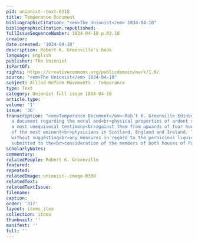 ```yaml
---
pid: unionist--text-0318
title: Temperance Document
bibliographicCitation: "<em>The Unionist</em> 1834-04-10"
bibliographicCitation.republished: 
fullIssueSequenceNumber: 1834-04-10 p.03.18
creator: 
date.created: '1834-04-10'
description: Robert K. Greenville's book
language: English
publisher: The Unionist
IsPartOf: 
rights: https://creativecommons.org/publicdomain/mark/1.0/
source: "<em>The Unionist</em> 1834-04-10"
subject: Allied Reform Movements - Temperance
type: Text
category: Unionist full issue 1834-04-10
article.type: 
volume: '1'
issue: '36'
transcription: "<em>Temperance Document</em>—Rob’t K. Greenville Edinburgh, has prepared
  a document regarding the moral and<br>physical properties of ardent spirits, embodying
  a most unequivocal testimony<br>against them from upwards of four hundred and forty
  of the most eminent<br>physicians in Scotland, England and Ireland. This document
  without suggesting<br>any measures in regard to the pernicious liquids, has been
  submitted to the<br>consideration of the members of both houses of Parliament.<br>"
scholarlyNotes: 
commentary: 
relatedPeople: Robert K. Greenville
featured: 
repeated: 
relatedImage: unionist--image-0330
relatedText: 
relatedTextIssue: 
filename: 
caption: 
order: '317'
layout: items_item
collection: items
thumbnail: ''
manifest: ''
full: ''
---
```

